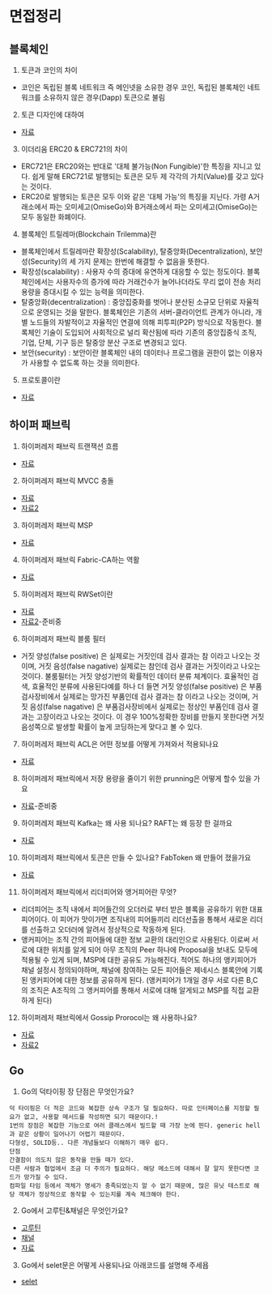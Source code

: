 # 면접정리

## 블록체인
1. 토큰과 코인의 차이
- 코인은 독립된 블록 네트워크 즉 메인넷을 소유한 경우 코인, 독립된 블록체인 네트워크를 소유하지 않은 경우(Dapp) 토큰으로 불림
2. 토큰 디자인에 대하여
- [자료](https://medium.com/@isp1195/%ED%86%A0%ED%81%B0-%EB%94%94%EC%9E%90%EC%9D%B8-%ED%8C%A8%ED%84%B4-%EC%8B%9C%EB%A6%AC%EC%A6%88-1-%ED%86%A0%ED%81%B0-%EC%9D%B4%EC%BD%94%EB%85%B8%EB%AF%B8%EC%9D%98-%EC%A4%91%EC%9A%94%EC%84%B1%EA%B3%BC-%ED%86%A0%ED%81%B0-%EB%94%94%EC%9E%90%EC%9D%B8-%ED%8C%A8%ED%84%B4-token-design-pattern-725a637ee74a)
3. 이더리움 ERC20 & ERC721의 차이
- ERC721은 ERC20와는 반대로 '대체 불가능(Non Fungible)'한 특징을 지니고 있다. 쉽게 말해 ERC721로 발행되는 토큰은 모두 제 각각의 가치(Value)를 갖고 있다는 것이다.
- ERC20로 발행되는 토큰은 모두 이와 같은 '대체 가능'의 특징을 지닌다. 가령 A거래소에서 파는 오미세고(OmiseGo)와 B거래소에서 파는 오미세고(OmiseGo)는 모두 동일한 화폐이다. 
4. 블록체인 트릴레마(Blockchain Trilemma)란
- 블록체인에서 트릴레마란 확장성(Scalability), 탈중앙화(Decentralization), 보안성(Security)의 세 가지 문제는 한번에 해결할 수 없음을 뜻한다. 
- 확장성(scalability) : 사용자 수의 증대에 유연하게 대응할 수 있는 정도이다. 블록체인에서는 사용자수의 증가에 따라 거래건수가 늘어나더라도 무리 없이 전송 처리용량을 증대시킬 수 있는 능력을 의미한다.
- 탈중앙화(decentralization) : 중앙집중화를 벗어나 분산된 소규모 단위로 자율적으로 운영되는 것을 말한다. 블록체인은 기존의 서버-클라이언트 관계가 아니라, 개별 노드들의 자발적이고 자율적인 연결에 의해 피투피(P2P) 방식으로 작동한다. 블록체인 기술이 도입되어 사회적으로 널리 확산됨에 따라 기존의 중앙집중식 조직, 기업, 단체, 기구 등은 탈중앙 분산 구조로 변경되고 있다.
- 보안(security) : 보안이란 블록체인 내의 데이터나 프로그램을 권한이 없는 이용자가 사용할 수 없도록 하는 것을 의미한다.
5. 프로토콜이란
- [자료](https://mindnet.tistory.com/entry/%EB%84%A4%ED%8A%B8%EC%9B%8C%ED%81%AC-%EC%89%BD%EA%B2%8C-%EC%9D%B4%ED%95%B4%ED%95%98%EA%B8%B0-9%ED%8E%B8-%ED%94%84%EB%A1%9C%ED%86%A0%EC%BD%9C-%EC%9D%B4%EB%9E%80-Protocol-%EC%9D%B4%EB%9E%80-%EB%AC%B4%EC%97%87%EC%9D%B8%EA%B0%80)


## 하이퍼 패브릭
1. 하이퍼레저 패브릭 트랜잭션 흐름
- [자료](https://steemit.com/blockchain/@keepit/keep-t-column-hyperledger-fabric)
2. 하이퍼레저 패브릭 MVCC 충돌
- [자료](https://repository.hanyang.ac.kr/handle/20.500.11754/163994)
- [자료2](https://github.com/OnMyTeam/hyperledger_project)
3. 하이퍼레저 패브릭 MSP
- [자료](https://hcnam.tistory.com/23)
4. 하이퍼레저 패브릭 Fabric-CA하는 역활
- [자료](https://hamait.tistory.com/983)
5. 하이퍼레저 패브릭 RWSet이란
- [자료](https://bysssss.tistory.com/86)
- [자료2]()-준비중
6. 하이퍼레저 패브릭 블룸 필터
- 거짓 양성(false positive) 은 실제로는 거짓인데 검사 결과는 참 이라고 나오는 것이며,
거짓 음성(false nagative) 실제로는 참인데 검사 결과는 거짓이라고 나오는 것이다. 
불룸필터는 거짓 양성기반의 확률적인 데이터 분류 체계이다. 효율적인 검색, 효율적인 분류에 사용된다예를 하나 더 들면 
거짓 양성(false positive) 은 부품검사장비에서 실제로는 망가진 부품인데 검사 결과는 참 이라고 나오는 것이며, 거짓 음성(false nagative) 은 부품검사장비에서 실제로는 정상인 부품인데 검사 결과는 고장이라고 나오는 것이다.
이 경우 100%정확한 장비를 만들지 못한다면 거짓음성쪽으로 발생할 확률이 높게 코딩하는게 맞다고 볼 수 있다.
7. 하이퍼레저 패브릭 ACL은 어떤 정보를 어떻게 가져와서 적용되나요
- [자료](https://yssa.tistory.com/entry/Blockchain-%ED%95%98%EC%9D%B4%ED%8D%BC%EB%A0%88%EC%A0%80-%EC%BB%B4%ED%8F%AC%EC%A0%80Hyperledger-Composer)
8. 하이퍼레저 패브릭에서 저장 용량을 줄이기 위한 prunning은 어떻게 할수 있을 가요
- [자료]()-준비중
9. 하이퍼레저 패브릭 Kafka는 왜 사용 되나요? RAFT는 왜 등장 한 걸까요
- [자료](https://velog.io/@dojun527/%EC%98%A4%EB%8D%94%EB%9F%AC%EC%97%90-%EC%82%AC%EC%9A%A9%EB%90%98%EB%8A%94-Kafka%EB%9E%80)
10. 하이퍼레저 패브릭에서 토큰은 만들 수 있나요? FabToken 왜 만들어 졌을가요
- [자료](https://hamait.tistory.com/1058)
11. 하이퍼레저 패브릭에서 리더피어와 앵거피어란 무엇?
- 리더피어는 조직 내에서 피어들간의 오더러로 부터 받은 블록을 공유하기 위한 대표 피어이다. 이 피어가 맛이가면 조직내의 피어들끼리 리더선출을 통해서 새로운 리더를 선출하고 오더러에 알려서 정상적으로 작동하게 된다.
- 앵커피어는 조직 간의 피어들에 대한 정보 교환의 대리인으로 사용된다. 이로써 서로에 대한 위치를 알게 되어 아무 조직의 Peer 하나에 Proposal을 보내도 모두에 적용될 수 있게 되며, MSP에 대한 공유도 가능해진다. 적어도 하나의 앵키피어가 채널 설정시 정의되야하며, 채널에 참여하는 모든 피어들은 제네시스 블록안에 기록된 앵커피어에 대한 정보를 공유하게 된다.  (앵커피어가 1개일 경우 서로 다른 B,C의 조직은 A조직의 그 앵커피어를 통해서 서로에 대해 알게되고 MSP를 직접 교환하게 된다)

12. 하이퍼레저 패브릭에서 Gossip Prorocol는 왜 사용하나요?
- [자료](https://hamait.tistory.com/988)
- [자료2](https://velog.io/@jjimgo/%EB%8D%B0%EC%9D%B4%ED%84%B0%EC%99%80-%EC%9D%B8%ED%94%84%EB%9D%BC-%EC%95%84%ED%82%A4%ED%85%8D%EC%B3%90-%EC%A0%95%EB%8B%B5#-%EC%9D%B4%EB%8D%94%EB%A6%AC%EC%9B%80%EC%97%90%EC%84%9C-%EC%A0%80%EC%9E%A5%EC%9A%A9%EB%9F%89%EC%9D%84-%EC%A4%84%EC%9D%B4%EA%B8%B0-%EC%9C%84%ED%95%9C-prunning%EC%9D%80-%EC%96%B4%EB%96%BB%EA%B2%8C-%ED%95%A0-%EC%88%98-%EC%9E%88%EC%9D%84%EA%B9%8C%EC%9A%94)

## Go 
1. Go의 덕타이핑 장 단점은 무엇인가요?
```
덕 타이핑은 더 적은 코드와 복잡한 상속 구조가 덜 필요하다. 따로 인터페이스를 지정할 필요가 없고, 사용할 메서드를 작성하면 되기 때문이다.!
1번의 장점은 복잡한 기능으로 여러 클래스에서 빌드할 때 가장 눈에 띈다. generic hell과 같은 상황이 일어나기 어렵기 때문이다.
다형성, SOLID등.. 다른 개념들보다 이해하기 매우 쉽다.
단점
간결함이 의도치 않은 동작을 만들 때가 있다.
다른 사람과 협업에서 조금 더 주의가 필요하다. 해당 메소드에 대해서 잘 알지 못한다면 코드가 망가질 수 있다.
컴파일 타임 등에서 객체가 명세가 충족되었는지 알 수 없기 때문에, 많은 유닛 테스트로 해당 객체가 정상적으로 동작할 수 있는지를 계속 체크해야 한다.
```
2. Go에서 고루틴&채널은 무엇인가요?
- [고루틴](https://github.com/kyunghyunHan/go_study/blob/56bbd6e122d560cfab793f7bb5813e4f46378876/goroutine.md)
- [채널](https://github.com/kyunghyunHan/go_study/blob/56bbd6e122d560cfab793f7bb5813e4f46378876/channel.md)
- [자료](https://judo0179.tistory.com/88)
3. Go에서 selet문은 어떻게 사용되나요 아래코드를 설명해 주세욥
- [selet](https://hamait.tistory.com/1017)
